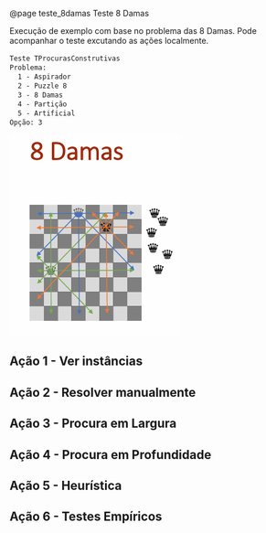 @page teste_8damas Teste 8 Damas

Execução de exemplo com base no problema das 8 Damas. Pode acompanhar o teste excutando as ações localmente.

```entrada
Teste TProcurasConstrutivas
Problema:
  1 - Aspirador
  2 - Puzzle 8
  3 - 8 Damas
  4 - Partição
  5 - Artificial
Opção: 3
```

![8 Damas - colocar 8 damas no tabuleiro sem que se ataquem mutuamente](docs/images/8damas.png)


## Ação 1 - Ver instâncias

## Ação 2 - Resolver manualmente

## Ação 3 - Procura em Largura

## Ação 4 - Procura em Profundidade

## Ação 5 - Heurística

## Ação 6 - Testes Empíricos
